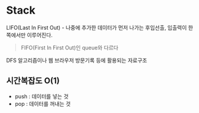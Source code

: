 # Stack

LIFO(Last In First Out) - 나중에 추가한 데이터가 먼저 나가는 후입선출, 입출력이 한쪽에서만 이루어진다.

> FIFO(First In First Out)인 queue와 다르다

DFS 알고리즘이나 웹 브라우저 방문기록 등에 활용되는 자료구조


## 시간복잡도 O(1)
- push : 데이터를 넣는 것
- pop : 데이터를 꺼내는 것
